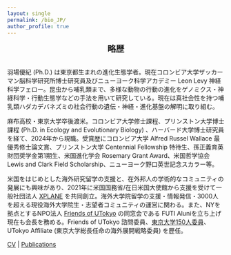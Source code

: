 ```yaml
---
layout: single
permalink: /bio_JP/
author_profile: true
---
```


<div class="bioJP-content">
<h2 style="text-align: center; margin-top: 0; margin-bottom: 1.5em; font-size: 1.4em;">略歴</h2>

<div class="bioJP-content">

羽場優紀 (Ph.D.) は東京都生まれの進化生態学者。現在コロンビア大学ザッカーマン脳科学研究所博士研究員及びニューヨーク科学アカデミー Leon Levy 神経科学フェロー。昆虫から哺乳類まで、多様な動物の行動の進化をゲノミクス・神経科学・行動生態学などの手法を用いて研究している。現在は真社会性を持つ哺乳類ハダカデバネズミの社会行動の遺伝・神経・進化基盤の解明に取り組む。

</div>

<div class="bioJP-content">

麻布高校・東京大学卒後渡米。コロンビア大学修士課程、プリンストン大学博士課程 (Ph.D. in Ecology and Evolutionary Biology) 、ハーバード大学博士研究員を経て、2024年から現職。受賞歴にコロンビア大学 Alfred Russel Wallace 最優秀修士論文賞、プリンストン大学 Centennial Fellowship 特待生、孫正義育英財団奨学金第1期生、米国進化学会 Rosemary Grant Award、米国哲学協会 Lewis and Clark Field Scholarship、ニューヨーク野口英世記念スカラー等。

</div>

<div class="bioJP-content">

米国をはじめとした海外研究留学の支援と、在外邦人の学術的なコミュニティの発展にも興味があり、2021年に米国国務省/在日米国大使館から支援を受けて一般社団法人 <a href="https://xplane.jp/" target="_blank">XPLANE</a> を共同創立。海外大学院留学の支援・情報発信・3000人を超える現役海外大学院生・志望者コミュニティの運営に関わる。また、NYを拠点とするNPO法人 <a href="https://www.friendsofutokyo.org/ja/" target="_blank">Friends of UTokyo</a> の同窓会である FUTI Aluniを立ち上げ現在も会長を務める。Friends of UTokyo 諮問委員、<a href="https://www.u-tokyo.ac.jp/150ut/ja/messages.html" target="_blank">東京大学150人委員</a>、UTokyo Affiliate (東京大学総長任命の海外展開戦略委員) を歴任。

</div>

<div class="bioJP-content">

<a href="/assets/images/CV/Yuki Haba_CV.pdf" target="_blank">CV</a> | <a href="https://scholar.google.com/citations?user=CtY4cz4AAAAJ&hl=en" target="_blank">Publications</a>

</div>
